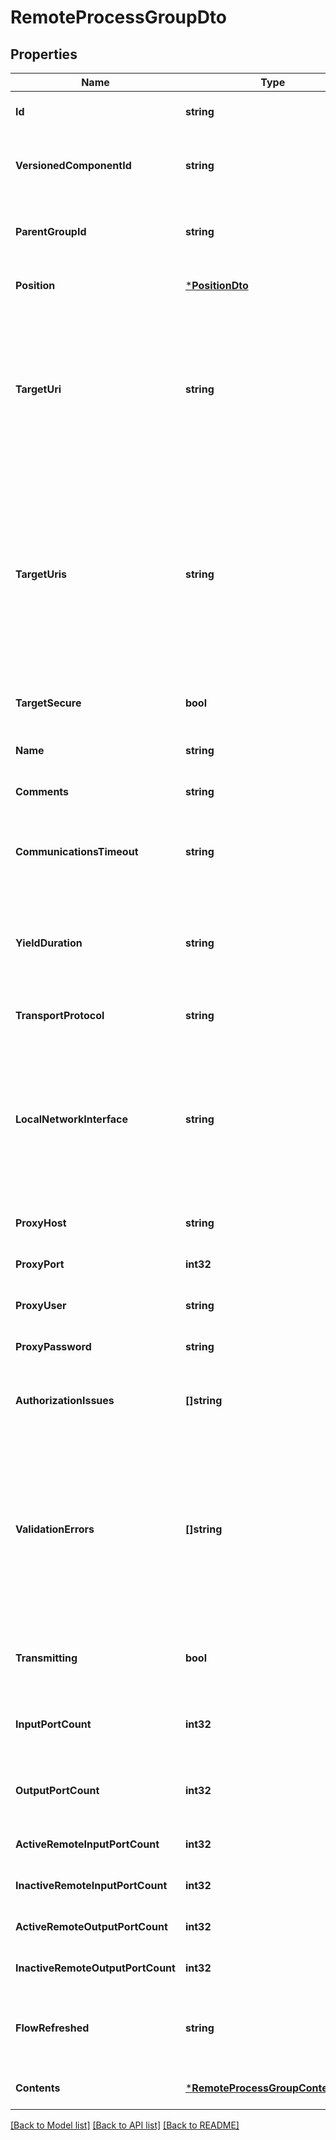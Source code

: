 # RemoteProcessGroupDto

## Properties
Name | Type | Description | Notes
------------ | ------------- | ------------- | -------------
**Id** | **string** | The id of the component. | [optional] [default to null]
**VersionedComponentId** | **string** | The ID of the corresponding component that is under version control | [optional] [default to null]
**ParentGroupId** | **string** | The id of parent process group of this component if applicable. | [optional] [default to null]
**Position** | [***PositionDto**](PositionDTO.md) |  | [optional] [default to null]
**TargetUri** | **string** | The target URI of the remote process group. If target uri is not set, but uris are set, then returns the first url in the urls. If neither target uri nor uris are set, then returns null. | [optional] [default to null]
**TargetUris** | **string** | The target URI of the remote process group. If target uris is not set but target uri is set, then returns a collection containing the single target uri. If neither target uris nor uris are set, then returns null. | [optional] [default to null]
**TargetSecure** | **bool** | Whether the target is running securely. | [optional] [default to null]
**Name** | **string** | The name of the remote process group. | [optional] [default to null]
**Comments** | **string** | The comments for the remote process group. | [optional] [default to null]
**CommunicationsTimeout** | **string** | The time period used for the timeout when communicating with the target. | [optional] [default to null]
**YieldDuration** | **string** | When yielding, this amount of time must elapse before the remote process group is scheduled again. | [optional] [default to null]
**TransportProtocol** | **string** |  | [optional] [default to null]
**LocalNetworkInterface** | **string** | The local network interface to send/receive data. If not specified, any local address is used. If clustered, all nodes must have an interface with this identifier. | [optional] [default to null]
**ProxyHost** | **string** |  | [optional] [default to null]
**ProxyPort** | **int32** |  | [optional] [default to null]
**ProxyUser** | **string** |  | [optional] [default to null]
**ProxyPassword** | **string** |  | [optional] [default to null]
**AuthorizationIssues** | **[]string** | Any remote authorization issues for the remote process group. | [optional] [default to null]
**ValidationErrors** | **[]string** | The validation errors for the remote process group. These validation errors represent the problems with the remote process group that must be resolved before it can transmit. | [optional] [default to null]
**Transmitting** | **bool** | Whether the remote process group is actively transmitting. | [optional] [default to null]
**InputPortCount** | **int32** | The number of remote input ports currently available on the target. | [optional] [default to null]
**OutputPortCount** | **int32** | The number of remote output ports currently available on the target. | [optional] [default to null]
**ActiveRemoteInputPortCount** | **int32** | The number of active remote input ports. | [optional] [default to null]
**InactiveRemoteInputPortCount** | **int32** | The number of inactive remote input ports. | [optional] [default to null]
**ActiveRemoteOutputPortCount** | **int32** | The number of active remote output ports. | [optional] [default to null]
**InactiveRemoteOutputPortCount** | **int32** | The number of inactive remote output ports. | [optional] [default to null]
**FlowRefreshed** | **string** | The timestamp when this remote process group was last refreshed. | [optional] [default to null]
**Contents** | [***RemoteProcessGroupContentsDto**](RemoteProcessGroupContentsDTO.md) |  | [optional] [default to null]

[[Back to Model list]](../README.md#documentation-for-models) [[Back to API list]](../README.md#documentation-for-api-endpoints) [[Back to README]](../README.md)

